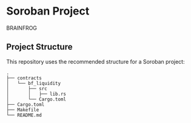 # Soroban Project
BRAINFROG

## Project Structure

This repository uses the recommended structure for a Soroban project:
```text
.
├── contracts
│   └── bf_liquidity
│       ├── src
│       │   ├── lib.rs
│       └── Cargo.toml
├── Cargo.toml
├── Makefile
└── README.md
```

